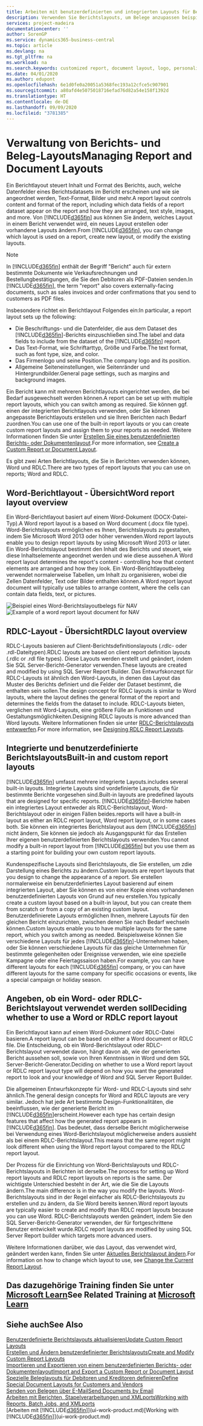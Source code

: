 ```yaml
---
title: Arbeiten mit benutzerdefinierten und integrierten Layouts für Berichte und Belege | Microsoft Docs
description: Verwenden Sie Berichtslayouts, um Belege anzupassen beispielsweise um die gewünschten Schriftart, das Logo oder die Seiteneinstellungen von PDF-Dateien zu personalisieren, die Sie den Debitoren senden.
services: project-madeira
documentationcenter: ''
author: SorenGP
ms.service: dynamics365-business-central
ms.topic: article
ms.devlang: na
ms.tgt_pltfrm: na
ms.workload: na
ms.search.keywords: customized report, document layout, logo, personalize
ms.date: 04/01/2020
ms.author: edupont
ms.openlocfilehash: 6e1d0fe0a20051a5368fec193a12cfce5c907901
ms.sourcegitcommit: a80afd4e5075018716efad76d82a54e158f1392d
ms.translationtype: HT
ms.contentlocale: de-DE
ms.lasthandoff: 09/09/2020
ms.locfileid: "3781385"
---
```

# <a name="managing-report-and-document-layouts"></a><span data-ttu-id="8b791-103">Verwaltung von Berichts- und Beleg-Layouts</span><span class="sxs-lookup"><span data-stu-id="8b791-103">Managing Report and Document Layouts</span></span>
<span data-ttu-id="8b791-104">Ein Berichtlayout steuert Inhalt und Format des Berichts, auch, welche Datenfelder eines Berichtsdatasets im Bericht erscheinen und wie sie angeordnet werden, Text-Format, Bilder und mehr.</span><span class="sxs-lookup"><span data-stu-id="8b791-104">A report layout controls content and format of the report, including which data fields of a report dataset appear on the report and how they are arranged, text style, images, and more.</span></span> <span data-ttu-id="8b791-105">Von [!INCLUDE[d365fin](includes/d365fin_md.md)] aus können Sie ändern, welches Layout in einem Bericht verwendet wird, ein neues Layout erstellen oder vorhandene Layouts ändern.</span><span class="sxs-lookup"><span data-stu-id="8b791-105">From [!INCLUDE[d365fin](includes/d365fin_md.md)], you can change which layout is used on a report, create new layout, or modify the existing layouts.</span></span>

> [!NOTE]  
>   <span data-ttu-id="8b791-106">In [!INCLUDE[d365fin](includes/d365fin_md.md)] enthält der Begriff "Bericht" auch für extern bestimmte Dokumente wie Verkaufsrechnungen und Bestellungbestätigungen, die Sie den Debitoren als PDF-Dateien senden.</span><span class="sxs-lookup"><span data-stu-id="8b791-106">In [!INCLUDE[d365fin](includes/d365fin_md.md)], the term "report" also covers externally-facing documents, such as sales invoices and order confirmations that you send to customers as PDF files.</span></span>

<span data-ttu-id="8b791-107">Insbesondere richtet ein Berichtlayout Folgendes ein:</span><span class="sxs-lookup"><span data-stu-id="8b791-107">In particular, a report layout sets up the following:</span></span>

* <span data-ttu-id="8b791-108">Die Beschriftungs- und die Datenfelder, die aus dem Dataset des [!INCLUDE[d365fin](includes/d365fin_md.md)]-Berichts einzuschließen sind.</span><span class="sxs-lookup"><span data-stu-id="8b791-108">The label and data fields to include from the dataset of the [!INCLUDE[d365fin](includes/d365fin_md.md)] report.</span></span>
* <span data-ttu-id="8b791-109">Das Text-Format, wie Schriftarttyp, Größe und Farbe.</span><span class="sxs-lookup"><span data-stu-id="8b791-109">The text format, such as font type, size, and color.</span></span>
* <span data-ttu-id="8b791-110">Das Firmenlogo und seine Position.</span><span class="sxs-lookup"><span data-stu-id="8b791-110">The company logo and its position.</span></span>
* <span data-ttu-id="8b791-111">Allgemeine Seiteneinstellungen, wie Seitenränder und Hintergrundbilder.</span><span class="sxs-lookup"><span data-stu-id="8b791-111">General page settings, such as margins and background images.</span></span>

<span data-ttu-id="8b791-112">Ein Bericht kann mit mehreren Berichtlayouts eingerichtet werden, die bei Bedarf ausgewechselt werden können.</span><span class="sxs-lookup"><span data-stu-id="8b791-112">A report can be set up with multiple report layouts, which you can switch among as required.</span></span> <span data-ttu-id="8b791-113">Sie können ggf. einen der integrierten Berichtlayouts verwenden, oder Sie können angepasste Berichtlayouts erstellen und sie Ihren Berichten nach Bedarf zuordnen.</span><span class="sxs-lookup"><span data-stu-id="8b791-113">You can use one of the built-in report layouts or you can create custom report layouts and assign them to your reports as needed.</span></span> <span data-ttu-id="8b791-114">Weitere Informationen finden Sie unter [Erstellen Sie eines benutzerdefinierten Berichts- oder Dokumentenlayout](ui-how-create-custom-report-layout.md).</span><span class="sxs-lookup"><span data-stu-id="8b791-114">For more information, see [Create a Custom Report or Document Layout](ui-how-create-custom-report-layout.md).</span></span>

<span data-ttu-id="8b791-115">Es gibt zwei Arten Berichtlayouts, die Sie in Berichten verwenden können, Word und RDLC.</span><span class="sxs-lookup"><span data-stu-id="8b791-115">There are two types of report layouts that you can use on reports; Word and RDLC.</span></span>

## <a name="word-report-layout-overview"></a><span data-ttu-id="8b791-116">Word-Berichtlayout - Übersicht</span><span class="sxs-lookup"><span data-stu-id="8b791-116">Word report layout overview</span></span>
<span data-ttu-id="8b791-117">Ein Word-Berichtlayout basiert auf einem Word-Dokument (DOCX-Datei-Typ).</span><span class="sxs-lookup"><span data-stu-id="8b791-117">A Word report layout is a based on Word document (.docx file type).</span></span> <span data-ttu-id="8b791-118">Word-Berichtslayouts ermöglichen es Ihnen, Berichtslayouts zu gestalten, indem Sie Microsoft Word 2013 oder höher verwenden.</span><span class="sxs-lookup"><span data-stu-id="8b791-118">Word report layouts enable you to design report layouts by using Microsoft Word 2013 or later.</span></span> <span data-ttu-id="8b791-119">Ein Word-Berichtslayout bestimmt den Inhalt des Berichts und steuert, wie diese Inhaltselemente angeordnet werden und wie diese aussehen.</span><span class="sxs-lookup"><span data-stu-id="8b791-119">A Word report layout determines the report's content - controlling how that content elements are arranged and how they look.</span></span> <span data-ttu-id="8b791-120">Ein Word-Berichtlayoutbeleg verwendet normalerweise Tabellen, um Inhalt zu organisieren, wobei die Zellen Datenfelder, Text oder Bilder enthalten können.</span><span class="sxs-lookup"><span data-stu-id="8b791-120">A Word report layout document will typically use tables to arrange content, where the cells can contain data fields, text, or pictures.</span></span>

 <span data-ttu-id="8b791-121">![Beispiel eines Word-Berichtslayoutbelegs für NAV](media/nav_wordreportlayout_edit_in_word_example.png "NAV_WordReportLayout_Edit_In_Word_Example")</span><span class="sxs-lookup"><span data-stu-id="8b791-121">![Example of a word report layout document for NAV](media/nav_wordreportlayout_edit_in_word_example.png "NAV_WordReportLayout_Edit_In_Word_Example")</span></span>  

## <a name="rdlc-layout-overview"></a><span data-ttu-id="8b791-122">RDLC-Layout - Übersicht</span><span class="sxs-lookup"><span data-stu-id="8b791-122">RDLC layout overview</span></span>
<span data-ttu-id="8b791-123">RDLC-Layouts basieren auf Client-Berichtsdefinitionslayouts (.rdlc- oder .rdl-Dateitypen).</span><span class="sxs-lookup"><span data-stu-id="8b791-123">RDLC layouts are based on client report definition layouts (.rdlc or .rdl file types).</span></span> <span data-ttu-id="8b791-124">Diese Layouts werden erstellt und geändert, indem Sie SQL Server-Bericht-Generator verwenden.</span><span class="sxs-lookup"><span data-stu-id="8b791-124">These layouts are created and modified by using SQL Server Report Builder.</span></span> <span data-ttu-id="8b791-125">Das Entwurfskonzept für RDLC-Layouts ist ähnlich den Word-Layouts, in denen das Layout das Muster des Berichts definiert und die Felder der Dataset bestimmt, die enthalten sein sollen.</span><span class="sxs-lookup"><span data-stu-id="8b791-125">The design concept for RDLC layouts is similar to Word layouts, where the layout defines the general format of the report and determines the fields from the dataset to include.</span></span> <span data-ttu-id="8b791-126">RDLC-Layouts bieten, verglichen mit Word-Layouts, eine größere Fülle an Funktionen und Gestaltungsmöglichkeiten.</span><span class="sxs-lookup"><span data-stu-id="8b791-126">Designing RDLC layouts is more advanced than Word layouts.</span></span> <span data-ttu-id="8b791-127">Weitere Informationen finden sie unter [RDLC-Berichtslayouts entwwerfen](/dynamics-nav/Designing-RDLC-Report-Layouts).</span><span class="sxs-lookup"><span data-stu-id="8b791-127">For more information, see [Designing RDLC Report Layouts](/dynamics-nav/Designing-RDLC-Report-Layouts).</span></span>

## <a name="built-in-and-custom-report-layouts"></a><span data-ttu-id="8b791-128">Integrierte und benutzerdefinierte Berichtslayouts</span><span class="sxs-lookup"><span data-stu-id="8b791-128">Built-in and custom report layouts</span></span>
[!INCLUDE[d365fin](includes/d365fin_md.md)] <span data-ttu-id="8b791-129">umfasst mehrere integrierte Layouts.</span><span class="sxs-lookup"><span data-stu-id="8b791-129">includes several built-in layouts.</span></span> <span data-ttu-id="8b791-130">Integrierte Layouts sind vordefinierte Layouts, die für bestimmte Berichte vorgesehen sind.</span><span class="sxs-lookup"><span data-stu-id="8b791-130">Built-in layouts are predefined layouts that are designed for specific reports.</span></span> [!INCLUDE[d365fin](includes/d365fin_md.md)]<span data-ttu-id="8b791-131">-Berichte haben ein integriertes Layout entweder als RDLC-Berichtslayout, Word-Berichtslayout oder in einigen Fällen beides.</span><span class="sxs-lookup"><span data-stu-id="8b791-131">reports will have a built-in layout as either an RDLC report layout, Word report layout, or in some cases both.</span></span> <span data-ttu-id="8b791-132">Sie können ein integriertes Berichtslayout aus dem [!INCLUDE[d365fin](includes/d365fin_md.md)] nicht ändern, Sie können sie jedoch als Ausgangspunkt für das Erstellen Ihrer eigenen benutzerdefinierten Berichtslayouts verwenden.</span><span class="sxs-lookup"><span data-stu-id="8b791-132">You cannot modify a built-in report layout from [!INCLUDE[d365fin](includes/d365fin_md.md)] but you use them as a starting point for building your own custom report layouts.</span></span>

<span data-ttu-id="8b791-133">Kundenspezifische Layouts sind Berichtslayouts, die Sie erstellen, um zdie Darstellung eines Berichts zu ändern.</span><span class="sxs-lookup"><span data-stu-id="8b791-133">Custom layouts are report layouts that you design to change the appearance of a report.</span></span> <span data-ttu-id="8b791-134">Sie erstellen normalerweise ein benutzerdefiniertes Layout basierend auf einem integrierten Layout, aber Sie können es von einer Kopie eines vorhandenen benutzerdefinierten Layouts von Grund auf neu erstellen.</span><span class="sxs-lookup"><span data-stu-id="8b791-134">You typically create a custom layout based on a built-in layout, but you can create them from scratch or from a copy of an existing custom layout.</span></span> <span data-ttu-id="8b791-135">Benutzerdefinierete Layouts ermöglichen Ihnen, mehrere Layouts für den gleichen Bericht einzurichten, zwischen denen Sie nach Bedarf wechseln können.</span><span class="sxs-lookup"><span data-stu-id="8b791-135">Custom layouts enable you to have multiple layouts for the same report, which you switch among as needed.</span></span> <span data-ttu-id="8b791-136">Beispielsweise können Sie verschiedene Layouts für jedes [!INCLUDE[d365fin](includes/d365fin_md.md)]-Unternehmen haben, oder Sie können verschiedene Layouts für das gleiche Unternehmen für bestimmte gelegenheiten oder Ereignisse verwenden, wie eine spezielle Kampagne oder eine Feiertagssaison haben.</span><span class="sxs-lookup"><span data-stu-id="8b791-136">For example, you can have different layouts for each [!INCLUDE[d365fin](includes/d365fin_md.md)] company, or you can have different layouts for the same company for specific occasions or events, like a special campaign or holiday season.</span></span>

## <a name="deciding-whether-to-use-a-word-or-rdlc-report-layout"></a><span data-ttu-id="8b791-137">Angeben, ob ein Word- oder RDLC-Berichtslayout verwendet werden soll</span><span class="sxs-lookup"><span data-stu-id="8b791-137">Deciding whether to use a Word or RDLC report layout</span></span>
<span data-ttu-id="8b791-138">Ein Berichtlayout kann auf einem Word-Dokument oder RDLC-Datei basieren.</span><span class="sxs-lookup"><span data-stu-id="8b791-138">A report layout can be based on either a Word document or RDLC file.</span></span> <span data-ttu-id="8b791-139">Die Entscheidung, ob ein Word-Berichtslayout oder RDLC-Berichtslayout verwendet davon, hängt davon ab, wie der generierten Bericht aussehen soll, sowie von Ihren Kenntnissen in Word und dem SQL Server-Bericht-Generator.</span><span class="sxs-lookup"><span data-stu-id="8b791-139">Deciding on whether to use a Word report layout or RDLC report layout type will depend on how you want the generated report to look and your knowledge of Word and SQL Server Report Builder.</span></span>

<span data-ttu-id="8b791-140">Die allgemeinen Entwurfskonzepte für Word- und RDLC-Layouts sind sehr ähnlich.</span><span class="sxs-lookup"><span data-stu-id="8b791-140">The general design concepts for Word and RDLC layouts are very similar.</span></span> <span data-ttu-id="8b791-141">Jedoch hat jede Art bestimmte Design-Funktionalitäten, die beeinflussen, wie der generierte Bericht im [!INCLUDE[d365fin](includes/d365fin_md.md)]erscheint.</span><span class="sxs-lookup"><span data-stu-id="8b791-141">However each type has certain design features that affect how the generated report appears in [!INCLUDE[d365fin](includes/d365fin_md.md)].</span></span> <span data-ttu-id="8b791-142">Das bedeutet, dass derselbe Bericht möglicherweise bei Verwendung eines Word-Berichtslayout möglicherweise anders aussieht als bei einem RDLC-Berichtslayout.</span><span class="sxs-lookup"><span data-stu-id="8b791-142">This means that the same report might look different when using the Word report layout compared to the RDLC report layout.</span></span>

<span data-ttu-id="8b791-143">Der Prozess für die Einrichtung von Word-Berichtslayouts und RDLC-Berichtslayouts in Berichten ist derselbe.</span><span class="sxs-lookup"><span data-stu-id="8b791-143">The process for setting up Word report layouts and RDLC report layouts on reports is the same.</span></span> <span data-ttu-id="8b791-144">Der wichtigste Unterschied besteht in der Art, wie die Sie die Layouts ändern.</span><span class="sxs-lookup"><span data-stu-id="8b791-144">The main difference is in the way you modify the layouts.</span></span> <span data-ttu-id="8b791-145">Word-Berichtslayouts sind in der Regel einfacher als RDLC-Berichtslayouts zu erstellen und zu ändern, da Sie Word bereits kennen.</span><span class="sxs-lookup"><span data-stu-id="8b791-145">Word report layouts are typically easier to create and modify than RDLC report layouts because you can use Word.</span></span> <span data-ttu-id="8b791-146">RDLC-Berichtslayouts werden geändert, indem Sie den SQL Server-Bericht-Generator verwenden, der für fortgeschrittene Benutzer entwickelt wurde.</span><span class="sxs-lookup"><span data-stu-id="8b791-146">RDLC report layouts are modified by using SQL Server Report builder which targets more advanced users.</span></span>

<span data-ttu-id="8b791-147">Weitere Informationen darüber, wie das Layout, das verwendet wird, geändert werden kann, finden Sie unter [Aktuelles Berichtslayout ändern](ui-how-change-layout-currently-used-report.md).</span><span class="sxs-lookup"><span data-stu-id="8b791-147">For information on how to change which layout to use, see [Change the Current Report Layout](ui-how-change-layout-currently-used-report.md).</span></span>

## <a name="see-related-training-at-microsoft-learn"></a><span data-ttu-id="8b791-148">Das dazugehörige Training finden Sie unter [Microsoft Learn](/learn/modules/change-documents-dynamics-365-business-central/index)</span><span class="sxs-lookup"><span data-stu-id="8b791-148">See Related Training at [Microsoft Learn](/learn/modules/change-documents-dynamics-365-business-central/index)</span></span>

## <a name="see-also"></a><span data-ttu-id="8b791-149">Siehe auch</span><span class="sxs-lookup"><span data-stu-id="8b791-149">See Also</span></span>
[<span data-ttu-id="8b791-150">Benutzerdefinierte Berichtslayouts aktualisieren</span><span class="sxs-lookup"><span data-stu-id="8b791-150">Update Custom Report Layouts</span></span>](ui-update-report-layouts.md)  
[<span data-ttu-id="8b791-151">Erstellen und Ändern benutzerdefinierter Berichtslayouts</span><span class="sxs-lookup"><span data-stu-id="8b791-151">Create and Modify Custom Report Layouts</span></span>](ui-how-create-custom-report-layout.md)  
[<span data-ttu-id="8b791-152">Importieren und Exportieren von einem benutzerdefinierten Berichts- oder Dokumentenlayout</span><span class="sxs-lookup"><span data-stu-id="8b791-152">Import and Export a Custom Report or Document Layout</span></span>](ui-how-import-and-export-report-layout.md)  
[<span data-ttu-id="8b791-153">Spezielle Beleglayouts für Debitoren und Kreditoren definieren</span><span class="sxs-lookup"><span data-stu-id="8b791-153">Define Special Document Layouts for Customers and Vendors</span></span>](ui-define-customer-vendor-document-layouts.md)  
[<span data-ttu-id="8b791-154">Senden von Belegen über E-Mail</span><span class="sxs-lookup"><span data-stu-id="8b791-154">Send Documents by Email</span></span>](ui-how-send-documents-email.md)  
[<span data-ttu-id="8b791-155">Arbeiten mit Berichten, Stapelverarbeitungen und XMLports</span><span class="sxs-lookup"><span data-stu-id="8b791-155">Working with Reports, Batch Jobs, and XMLports</span></span>](ui-work-report.md)  
<span data-ttu-id="8b791-156">[Arbeiten mit [!INCLUDE[d365fin](includes/d365fin_md.md)]](ui-work-product.md)</span><span class="sxs-lookup"><span data-stu-id="8b791-156">[Working with [!INCLUDE[d365fin](includes/d365fin_md.md)]](ui-work-product.md)</span></span>  
